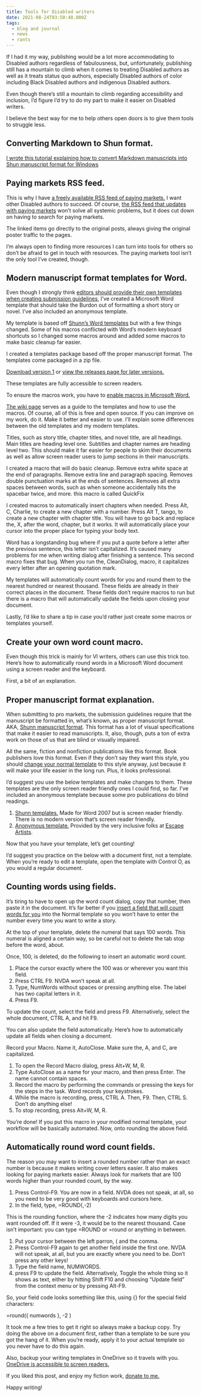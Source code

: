 ```yaml
---
title: Tools for Disabled writers
date: 2021-08-24T03:50:48.000Z
tags:
  - blog and journal
  - news
  - rants
---
```


If I had it my way, publishing would be a lot more accommodating to Disabled authors regardless of fabulousness, but, unfortunately, publishing still has a mountain to climb when it comes to treating Disabled authors as well as it treats status quo authors, especially Disabled authors of color including Black Disabled authors and indigenous Disabled authors.

Even though there’s still a mountain to climb regarding accessibility and inclusion, I’d figure I’d try to do my part to make it easier on Disabled writers.

I believe the best way for me to help others open doors is to give them tools to struggle less.

## Converting Markdown to Shun format.

[I wrote this tutorial explaining how to convert Markdown manuscripts into Shun manuscript format for Windows](/posts/5926)

## Paying markets RSS feed.

This is why I have [a freely available RSS feed of paying markets.](/map) I want other Disabled authors to succeed. Of course, [the RSS feed that updates with paying markets](/map) won’t solve all systemic problems, but it does cut down on having to search for paying markets.

The linked items go directly to the original posts, always giving the original poster traffic to the pages.

I’m always open to finding more resources I can turn into tools for others so don’t be afraid to get in touch with resources. The paying markets tool isn’t the only tool I’ve created, though.

## Modern manuscript format templates for Word.

Even though I strongly think [editors should provide their own templates when creating submission guidelines,](/posts/5139) I’ve created a Microsoft Word template that should take the Burdon out of formatting a short story or novel. I’ve also included an anonymous template.

My template is based off [Shunn’s Word templates](https://www.shunn.net/format/templates.html) but with a few things changed. Some of his macros conflicted with Word’s modern keyboard shortcuts so I changed some macros around and added some macros to make basic cleanup far easier.

I created a templates package based off the proper manuscript format. The templates come packaged in a zip file.

[Download version 1](https://github.com/rkingett/writertools/files/6766580/New.accessible.manuscript.format.templates.zip) or [view the releases page for later versions.](https://github.com/rkingett/writertools/releases)

These templates are fully accessible to screen readers.

To ensure the macros work, you have to [enable macros in Microsoft Word.](https://support.microsoft.com/en-us/office/enable-or-disable-macros-in-office-files-12b036fd-d140-4e74-b45e-16fed1a7e5c6)

[The wiki page](https://github.com/rkingett/writertools/wiki) serves as a guide to the templates and how to use the macros. Of course, all of this is free and open source. If you can improve on my work, do it. Make it better and easier to use. I’ll explain some differences between the old templates and my modern templates.

Titles, such as story title, chapter titles, and novel title, are all headings. Main titles are heading level one. Subtitles and chapter names are heading level two. This should make it far easier for people to skim their documents as well as allow screen reader users to jump sections in their manuscripts.

I created a macro that will do basic cleanup. Remove extra white space at the end of paragraphs. Remove extra line and paragraph spacing. Removes double punctuation marks at the ends of sentences. Removes all extra spaces between words, such as when someone accidentally hits the spacebar twice, and more. this macro is called QuickFix

I created macros to automatically insert chapters when needed. Press Alt, C, Charlie, to create a new chapter with a number. Press Alt T, tango, to create a new chapter with chapter title. You will have to go back and replace the, X, after the word, chapter, but it works. It will automatically place your cursor into the proper place for typing your body text.

Word has a longstanding bug where if you put a quote before a letter after the previous sentence, this letter isn’t capitalized. It’s caused many problems for me when writing dialog after finishing a sentence. This second macro fixes that bug. When you run the, CleanDialog, macro, it capitalizes every letter after an opening quotation mark.

My templates will automatically count words for you and round them to the nearest hundred or nearest thousand. These fields are already in their correct places in the document. These fields don’t require macros to run but there is a macro that will automatically update the fields upon closing your document.

Lastly, I’d like to share a tip in case you’d rather just create some macros or templates yourself.

## Create your own word count macro.

Even though this trick is mainly for VI writers, others can use this trick too. Here’s how to automatically round words in a Microsoft Word document using a screen reader and the keyboard.

First, a bit of an explanation.

## Proper manuscript format explanation.

When submitting to pro markets, the submission guidelines require that the manuscript be formatted in, what’s known, as proper manuscript format. AKA, [Shunn manuscript format](https://www.shunn.net/format/story.html). This format has a lot of visual specifications that make it easier to read manuscripts. It, also, though, puts a ton of extra work on those of us that are blind or visually impaired.

All the same, fiction and nonfiction publications like this format. Book publishers love this format. Even if they don’t say they want this style, you should [change your normal template](https://support.office.com/en-us/article/change-the-normal-template-normal-dotm-06de294b-d216-47f6-ab77-ccb5166f98ea) to this style anyway, just because it will make your life easier in the long run. Plus, it looks professional.

I’d suggest you use the below templates and make changes to them. These templates are the only screen reader friendly ones I could find, so far. I’ve included an anonymous template because some pro publications do blind readings.

1.  [Shunn templates.](https://www.shunn.net/format/templates.html) Made for Word 2007 but is screen reader friendly. There is no modern version that’s screen reader friendly.
2.  [Anonymous template.](https://docs.google.com/document/d/1u_K-tLjvCzwrXZORb4xiR83pWHzKPuEyE3T-thGKah8/edit?usp=sharing) Provided by the very inclusive folks at [Escape Artists](http://escapeartists.net/).

Now that you have your template, let’s get counting!

I’d suggest you practice on the below with a document first, not a template. When you’re ready to edit a template, open the template with Control O, as you would a regular document.

## Counting words using fields.

It’s tiring to have to open up the word count dialog, copy that number, then paste it in the document. It’s far better if you [insert a field that will count words for you](https://support.office.com/en-us/article/use-fields-to-insert-word-count-in-your-document-8696d5ae-25bb-4173-a76f-00f213a2fa63) into the Normal template so you won’t have to enter the number every time you want to write a story.

At the top of your template, delete the numeral that says 100 words. This numeral is aligned a certain way, so be careful not to delete the tab stop before the word, about.

Once, 100, is deleted, do the following to insert an automatic word count.

1.  Place the cursor exactly where the 100 was or wherever you want this field.
2.  Press CTRL F9. NVDA won’t speak at all.
3.  Type, NumWords without spaces or pressing anything else. The label has two capital letters in it.
4.  Press F9.

To update the count, select the field and press F9. Alternatively, select the whole document, CTRL A, and hit F9.

You can also update the field automatically. Here’s how to automatically update all fields when closing a document.

Record your Macro. Name it, AutoClose. Make sure the, A, and C, are capitalized.

1.  To open the Record Macro dialog, press Alt+W, M, R.
2.  Type AutoClose as a name for your macro, and then press Enter. The name cannot contain spaces.
3.  Record the macro by performing the commands or pressing the keys for the steps in the task. Word records your keystrokes.
4.  While the macro is recording, press, CTRL A. Then, F9. Then, CTRL S. Don’t do anything else!
5.  To stop recording, press Alt+W, M, R.

You’re done! If you put this macro in your modified normal template, your workflow will be basically automated. Now, onto rounding the above field.

## Automatically round word count fields.

The reason you may want to insert a rounded number rather than an exact number is because it makes writing cover letters easier. It also makes looking for paying markets easier. Always look for markets that are 100 words higher than your rounded count, by the way.

1.  Press Control-F9. You are now in a field. NVDA does not speak, at all, so you need to be very good with keyboards and cursors here.
2.  In the field, type, =ROUND(,-2)

This is the rounding function, where the -2 indicates how many digits you want rounded off. If it were -3, it would be to the nearest thousand. Case isn’t important: you can type =ROUND or =round or anything in between.

1.  Put your cursor between the left parron, ( and the comma.
2.  Press Control-F9 again to get another field inside the first one. NVDA will not speak, at all, but you are exactly where you need to be. Don’t press any other keys!
3.  Type the field name, NUMWORDS.
4.  press F9 to update the field. Alternatively, Toggle the whole thing so it shows as text, either by hitting Shift F10 and choosing “Update field” from the context menu or by pressing Alt-F9.

So, your field code looks something like this, using {} for the special field characters:

\=round({ numwords }, -2 )

It took me a few tries to get it right so always make a backup copy. Try doing the above on a document first, rather than a template to be sure you got the hang of it. When you’re ready, apply it to your actual template so you never have to do this again.

Also, backup your writing templates in OneDrive so it travels with you. [OneDrive is accessible to screen readers.](https://support.office.com/en-us/article/basic-tasks-using-a-screen-reader-with-onedrive-49bc76ad-4c47-4772-af75-657ac99921be#picktab=windows)

If you liked this post, and enjoy my fiction work, [donate to me.](/support)

Happy writing!
